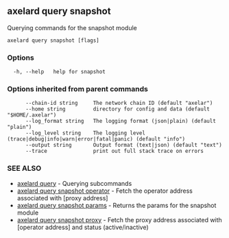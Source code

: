 ## axelard query snapshot

Querying commands for the snapshot module

```
axelard query snapshot [flags]
```

### Options

```
  -h, --help   help for snapshot
```

### Options inherited from parent commands

```
      --chain-id string     The network chain ID (default "axelar")
      --home string         directory for config and data (default "$HOME/.axelar")
      --log_format string   The logging format (json|plain) (default "plain")
      --log_level string    The logging level (trace|debug|info|warn|error|fatal|panic) (default "info")
      --output string       Output format (text|json) (default "text")
      --trace               print out full stack trace on errors
```

### SEE ALSO

- [axelard query](axelard_query.md) - Querying subcommands
- [axelard query snapshot operator](axelard_query_snapshot_operator.md) - Fetch the operator address associated with [proxy address]
- [axelard query snapshot params](axelard_query_snapshot_params.md) - Returns the params for the snapshot module
- [axelard query snapshot proxy](axelard_query_snapshot_proxy.md) - Fetch the proxy address associated with [operator address] and status (active/inactive)
